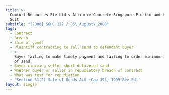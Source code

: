 ```yaml
---
title: >-
  Comfort Resources Pte Ltd v Alliance Concrete Singapore Pte Ltd and Another
  Suit
subtitle: "[2008] SGHC 122 / 05\_August\_2008"
tags:
  - Contract
  - Breach
  - Sale of goods
  - Plaintiff contracting to sell sand to defendant buyer
  - >-
    Buyer failing to make timely payment and failing to order minimum quantities
    of sand
  - Buyer claiming seller short delivered sand
  - Whether buyer or seller in repudiatory breach of contract
  - What was test for repudiation
  - 'Section 31(2) Sale of Goods Act (Cap 393, 1999 Rev Ed)'
layout: single
---
```


